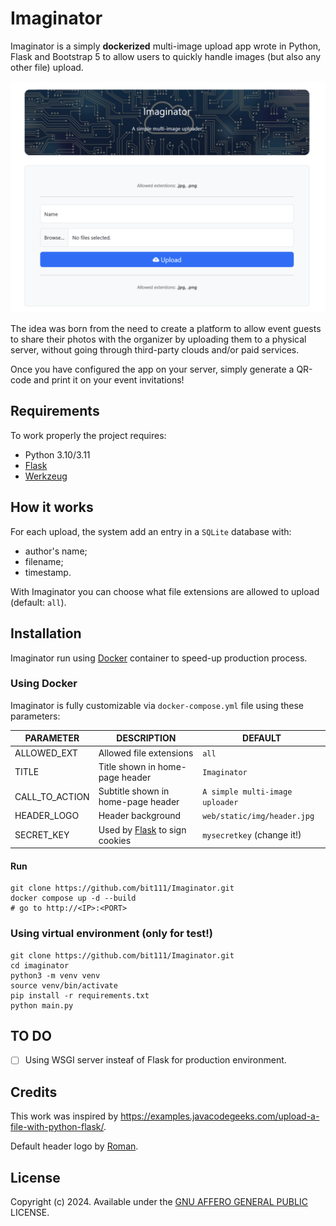 # Imaginator
Imaginator is a simply **dockerized** multi-image upload app wrote in Python, Flask and Bootstrap 5 to allow users to quickly handle images (but also any other file) upload.

![Screenshot of Imaginator](docs/img/screenshot.png?raw=true "Imaginator")

The idea was born from the need to create a platform to allow event guests to share their photos with the organizer by uploading them to a physical server, without going through third-party clouds and/or paid services.

Once you have configured the app on your server, simply generate a QR-code and print it on your event invitations!

## Requirements
To work properly the project requires:
- Python 3.10/3.11
- [Flask](https://pypi.org/project/Flask/)
- [Werkzeug](https://pypi.org/project/Werkzeug/)

## How it works

For each upload, the system add an entry in a `SQLite` database with:
- author's name;
- filename;
- timestamp.

With Imaginator you can choose what file extensions are allowed to upload (default: `all`).

## Installation
Imaginator run using [Docker](https://docker.com/) container to speed-up production process.

### Using Docker
Imaginator is fully customizable via `docker-compose.yml` file using these parameters:

| PARAMETER   |      DESCRIPTION      |  DEFAULT |
|----------|-------------|---------------|
| ALLOWED_EXT|  Allowed file extensions | `all` |
| TITLE |    Title shown in home-page header |   `Imaginator` |
| CALL_TO_ACTION | Subtitle shown in home-page header | `A simple multi-image uploader` |
| HEADER_LOGO | Header background | `web/static/img/header.jpg` |
| SECRET_KEY | Used by [Flask](https://explore-flask.readthedocs.io/en/latest/configuration.html) to sign cookies | `mysecretkey` (change it!) |

#### Run
```
git clone https://github.com/bit111/Imaginator.git
docker compose up -d --build
# go to http://<IP>:<PORT>
```

### Using virtual environment (only for test!)
```
git clone https://github.com/bit111/Imaginator.git
cd imaginator
python3 -m venv venv
source venv/bin/activate
pip install -r requirements.txt
python main.py
```
## TO DO
- [ ] Using WSGI server insteaf of Flask for production environment.

## Credits
This work was inspired by https://examples.javacodegeeks.com/upload-a-file-with-python-flask/.

Default header logo by [Roman](https://pixabay.com/it/users/akitada31-172067/).

## License
Copyright (c) 2024. Available under the [GNU AFFERO GENERAL PUBLIC](https://www.gnu.org/licenses/agpl-3.0.en.html) LICENSE.

